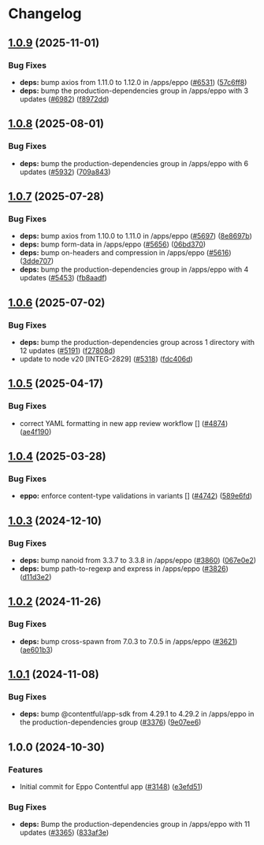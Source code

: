 # Changelog

## [1.0.9](https://github.com/contentful/marketplace-partner-apps/compare/eppo-contentful-app-v1.0.8...eppo-contentful-app-v1.0.9) (2025-11-01)


### Bug Fixes

* **deps:** bump axios from 1.11.0 to 1.12.0 in /apps/eppo ([#6531](https://github.com/contentful/marketplace-partner-apps/issues/6531)) ([57c6ff8](https://github.com/contentful/marketplace-partner-apps/commit/57c6ff8cd2ccea2655fbd468519f8cbc4bf475c1))
* **deps:** bump the production-dependencies group in /apps/eppo with 3 updates ([#6982](https://github.com/contentful/marketplace-partner-apps/issues/6982)) ([f8972dd](https://github.com/contentful/marketplace-partner-apps/commit/f8972dd91651346b23626d0cef169f43b6efc40e))

## [1.0.8](https://github.com/contentful/marketplace-partner-apps/compare/eppo-contentful-app-v1.0.7...eppo-contentful-app-v1.0.8) (2025-08-01)


### Bug Fixes

* **deps:** bump the production-dependencies group in /apps/eppo with 6 updates ([#5932](https://github.com/contentful/marketplace-partner-apps/issues/5932)) ([709a843](https://github.com/contentful/marketplace-partner-apps/commit/709a8436acbdd3e7930e0d41cd6989a90bb897ae))

## [1.0.7](https://github.com/contentful/marketplace-partner-apps/compare/eppo-contentful-app-v1.0.6...eppo-contentful-app-v1.0.7) (2025-07-28)


### Bug Fixes

* **deps:** bump axios from 1.10.0 to 1.11.0 in /apps/eppo ([#5697](https://github.com/contentful/marketplace-partner-apps/issues/5697)) ([8e8697b](https://github.com/contentful/marketplace-partner-apps/commit/8e8697bac445e92c65cb3d6fe777d8a2b9cd3fc7))
* **deps:** bump form-data in /apps/eppo ([#5656](https://github.com/contentful/marketplace-partner-apps/issues/5656)) ([06bd370](https://github.com/contentful/marketplace-partner-apps/commit/06bd370e87c16aa02024456aebe03fb2f6ca0442))
* **deps:** bump on-headers and compression in /apps/eppo ([#5616](https://github.com/contentful/marketplace-partner-apps/issues/5616)) ([3dde707](https://github.com/contentful/marketplace-partner-apps/commit/3dde707658ee3ad2adef5660f58432125014faaa))
* **deps:** bump the production-dependencies group in /apps/eppo with 4 updates ([#5453](https://github.com/contentful/marketplace-partner-apps/issues/5453)) ([fb8aadf](https://github.com/contentful/marketplace-partner-apps/commit/fb8aadf83526e6b5df0da82a0bb995ecc4ec253b))

## [1.0.6](https://github.com/contentful/marketplace-partner-apps/compare/eppo-contentful-app-v1.0.5...eppo-contentful-app-v1.0.6) (2025-07-02)


### Bug Fixes

* **deps:** bump the production-dependencies group across 1 directory with 12 updates ([#5191](https://github.com/contentful/marketplace-partner-apps/issues/5191)) ([f27808d](https://github.com/contentful/marketplace-partner-apps/commit/f27808d7b44ef45af35d132f76329a85d9319121))
* update to node v20 [INTEG-2829] ([#5318](https://github.com/contentful/marketplace-partner-apps/issues/5318)) ([fdc406d](https://github.com/contentful/marketplace-partner-apps/commit/fdc406d9328bc6279abb658dcf5a1bf28795a449))

## [1.0.5](https://github.com/contentful/marketplace-partner-apps/compare/eppo-contentful-app-v1.0.4...eppo-contentful-app-v1.0.5) (2025-04-17)


### Bug Fixes

* correct YAML formatting in new app review workflow [] ([#4874](https://github.com/contentful/marketplace-partner-apps/issues/4874)) ([ae4f190](https://github.com/contentful/marketplace-partner-apps/commit/ae4f190524cb24ba970b025c6b38593010625b71))

## [1.0.4](https://github.com/contentful/marketplace-partner-apps/compare/eppo-contentful-app-v1.0.3...eppo-contentful-app-v1.0.4) (2025-03-28)


### Bug Fixes

* **eppo:** enforce content-type validations in variants [] ([#4742](https://github.com/contentful/marketplace-partner-apps/issues/4742)) ([589e6fd](https://github.com/contentful/marketplace-partner-apps/commit/589e6fd3e15c6bc40e66b96e7f1a7859d72d74a2))

## [1.0.3](https://github.com/contentful/marketplace-partner-apps/compare/eppo-contentful-app-v1.0.2...eppo-contentful-app-v1.0.3) (2024-12-10)


### Bug Fixes

* **deps:** bump nanoid from 3.3.7 to 3.3.8 in /apps/eppo ([#3860](https://github.com/contentful/marketplace-partner-apps/issues/3860)) ([067e0e2](https://github.com/contentful/marketplace-partner-apps/commit/067e0e2b3f712a809639336bcf3f2678416da60f))
* **deps:** bump path-to-regexp and express in /apps/eppo ([#3826](https://github.com/contentful/marketplace-partner-apps/issues/3826)) ([d11d3e2](https://github.com/contentful/marketplace-partner-apps/commit/d11d3e2ae4c3f42489edc09fe43aea8c2643c463))

## [1.0.2](https://github.com/contentful/marketplace-partner-apps/compare/eppo-contentful-app-v1.0.1...eppo-contentful-app-v1.0.2) (2024-11-26)


### Bug Fixes

* **deps:** bump cross-spawn from 7.0.3 to 7.0.5 in /apps/eppo ([#3621](https://github.com/contentful/marketplace-partner-apps/issues/3621)) ([ae601b3](https://github.com/contentful/marketplace-partner-apps/commit/ae601b3d60914f701c869adf0104f3d56865f2ba))

## [1.0.1](https://github.com/contentful/marketplace-partner-apps/compare/eppo-contentful-app-v1.0.0...eppo-contentful-app-v1.0.1) (2024-11-08)


### Bug Fixes

* **deps:** bump @contentful/app-sdk from 4.29.1 to 4.29.2 in /apps/eppo in the production-dependencies group ([#3376](https://github.com/contentful/marketplace-partner-apps/issues/3376)) ([9e07ee6](https://github.com/contentful/marketplace-partner-apps/commit/9e07ee6808478eb1485da966fd909f86cb24ad92))

## 1.0.0 (2024-10-30)


### Features

* Initial commit for Eppo Contentful app ([#3148](https://github.com/contentful/marketplace-partner-apps/issues/3148)) ([e3efd51](https://github.com/contentful/marketplace-partner-apps/commit/e3efd510a78287df01827ecad25c984cff247f78))


### Bug Fixes

* **deps:** Bump the production-dependencies group in /apps/eppo with 11 updates ([#3365](https://github.com/contentful/marketplace-partner-apps/issues/3365)) ([833af3e](https://github.com/contentful/marketplace-partner-apps/commit/833af3e54b1d5f9b36cfbc0df987f087a8d8cc89))
